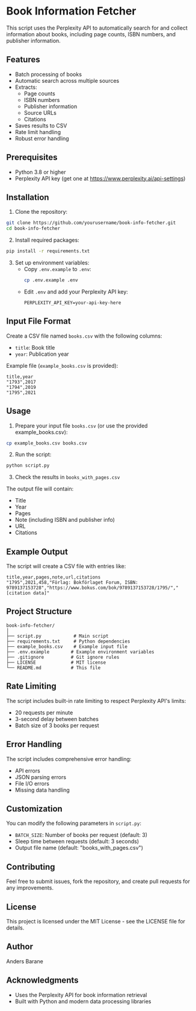 # Book Information Fetcher

This script uses the Perplexity API to automatically search for and collect information about books, including page counts, ISBN numbers, and publisher information.

## Features

- Batch processing of books
- Automatic search across multiple sources
- Extracts:
  - Page counts
  - ISBN numbers
  - Publisher information
  - Source URLs
  - Citations
- Saves results to CSV
- Rate limit handling
- Robust error handling

## Prerequisites

- Python 3.8 or higher
- Perplexity API key (get one at https://www.perplexity.ai/api-settings)

## Installation

1. Clone the repository:
```bash
git clone https://github.com/yourusername/book-info-fetcher.git
cd book-info-fetcher
```

2. Install required packages:
```bash
pip install -r requirements.txt
```

3. Set up environment variables:
   - Copy `.env.example` to `.env`:
     ```bash
     cp .env.example .env
     ```
   - Edit `.env` and add your Perplexity API key:
     ```
     PERPLEXITY_API_KEY=your-api-key-here
     ```

## Input File Format

Create a CSV file named `books.csv` with the following columns:
- `title`: Book title
- `year`: Publication year

Example file (`example_books.csv` is provided):
```csv
title,year
"1793",2017
"1794",2019
"1795",2021
```

## Usage

1. Prepare your input file `books.csv` (or use the provided example_books.csv):
```bash
cp example_books.csv books.csv
```

2. Run the script:
```bash
python script.py
```

3. Check the results in `books_with_pages.csv`

The output file will contain:
- Title
- Year
- Pages
- Note (including ISBN and publisher info)
- URL
- Citations

## Example Output

The script will create a CSV file with entries like:
```csv
title,year,pages,note,url,citations
"1795",2021,458,"Förlag: Bokförlaget Forum, ISBN: 9789137153728","https://www.bokus.com/bok/9789137153728/1795/","[citation data]"
```

## Project Structure

```
book-info-fetcher/
│
├── script.py            # Main script
├── requirements.txt     # Python dependencies
├── example_books.csv    # Example input file
├── .env.example        # Example environment variables
├── .gitignore          # Git ignore rules
├── LICENSE             # MIT license
└── README.md           # This file
```

## Rate Limiting

The script includes built-in rate limiting to respect Perplexity API's limits:
- 20 requests per minute
- 3-second delay between batches
- Batch size of 3 books per request

## Error Handling

The script includes comprehensive error handling:
- API errors
- JSON parsing errors
- File I/O errors
- Missing data handling

## Customization

You can modify the following parameters in `script.py`:
- `BATCH_SIZE`: Number of books per request (default: 3)
- Sleep time between requests (default: 3 seconds)
- Output file name (default: "books_with_pages.csv")

## Contributing

Feel free to submit issues, fork the repository, and create pull requests for any improvements.

## License

This project is licensed under the MIT License - see the LICENSE file for details.

## Author

Anders Barane

## Acknowledgments

- Uses the Perplexity API for book information retrieval
- Built with Python and modern data processing libraries
